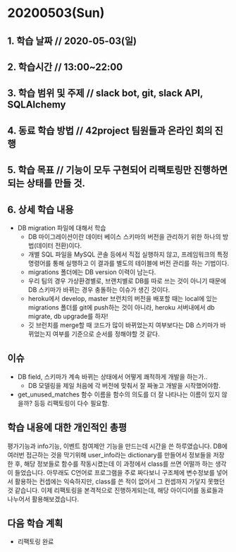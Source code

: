 # 20200503\(Sun\)

## 1. 학습 날짜 // 2020-05-03\(일\)

## 2. 학습시간 // 13:00~22:00

## 3. 학습 범위 및 주제 // slack bot, git, slack API, SQLAlchemy

## 4. 동료 학습 방법 // 42project 팀원들과 온라인 회의 진행

## 5. 학습 목표 // 기능이 모두 구현되어 리팩토링만 진행하면 되는 상태를 만들 것.

## 6. 상세 학습 내용

* DB migration 파일에 대해서 학습
  * DB 마이그레이션이란 데이터 베이스 스키마의 버전을 관리하기 위한 하나의 방법\(데이터 전환\)이다.
  * 개별 SQL 파일을 MySQL 콘솔 등에서 직접 실행하지 않고, 프레임워크의 특정명령어를 통해 실행하고 이 결과를 별도의 테이블에 버전 관리를 하는 기법이다.
  * migrations 폴더에는 DB version 이력이 남는다.
  * 우리 팀의 경우 가상환경별로, 브랜치별로 DB를 따로 쓰는 것이 아니기 때문에 DB 스키마가 바뀌는 경우 충돌하는 이슈가 생긴 것이다.
  * heroku에서 develop, master 브런치의 버전을 배포할 때는 local에 있는 migrations 폴더를 git에 push하는 것이 아니라, heroku 서버내에서 db migrate, db upgrade를 하자!
  * 깃 브런치를 merge할 때 코드가 많이 바뀌었는지 여부보다는 DB 스키마가 바뀌었는지 여부를 기준으로 순서를 정해야할 것 같다.

## 이슈

* DB field, 스키마가 계속 바뀌는 상태에서 어떻게 쾌적하게 개발을 하는가..
  * DB 모델링을 제일 처음에 각 버전에 맞춰서 잘 짜놓고 개발을 시작했어야함.
* get\_unused\_matches 함수 이름을 함수의 의도를 더 잘 나타나는 이름이 있지 않을까? 등등 리팩토링이 다수 필요함.

## 학습 내용에 대한 개인적인 총평

평가기능과 info기능, 이벤트 참여제안 기능을 만드는데 시간을 쓴 하루였습니다. DB에 여러번 접근하는 것을 막기위해 user\_info라는 dictionary를 만들어서 정보들을 저장한 후, 해당 정보들로 함수를 작동시켰는데 이 과정에서 class를 쓰면 어떨까 하는 생각이 들었습니다. 아무래도 C언어로 프로그램을 주로 짜다보니 구조체에 변수정보를 넣어서 활용하는 컨셉에는 익숙하지만, class를 쓴 적이 없어서 그 컨셉까지 가닿지 못했던 것 같습니다. 이제 리팩토링을 본격적으로 진행하게되는데, 해당 아이디어를 동료들과 나누어서 활용해보겠습니다.

## 다음 학습 계획

* 리팩토링 완료


